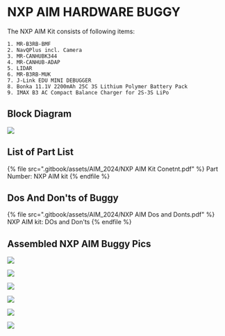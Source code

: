 # NXP AIM HARDWARE BUGGY 

The NXP AIM Kit consists of following items:

    1. MR-B3RB-BMF
    2. NavQPlus incl. Camera
    3. MR-CANHUBK344
    4. MR-CANHUB-ADAP
    5. LIDAR
    6. MR-B3RB-MUK
    7. J-Link EDU MINI DEBUGGER
    8. Bonka 11.1V 2200mAh 25C 3S Lithium Polymer Battery Pack
    9. IMAX B3 AC Compact Balance Charger for 2S-3S LiPo
    
    
## Block Diagram

![](.gitbook/assets/AIM_2024/block_diagram.png)

## List of Part List

{% file src=".gitbook/assets/AIM_2024/NXP AIM  Kit Conetnt.pdf" %}
Part Number: NXP AIM kit
{% endfile %}

## Dos And Don'ts of Buggy

{% file src=".gitbook/assets/AIM_2024/NXP AIM  Dos and Donts.pdf" %}
NXP AIM kit: DOs and Don'ts
{% endfile %}

## Assembled NXP AIM Buggy Pics

![](.gitbook/assets/AIM_2024/Image_assembly1.jfif)

![](.gitbook/assets/AIM_2024/Image_assembly2.jfif)

![](.gitbook/assets/AIM_2024/Image_assembly3.jfif)

![](.gitbook/assets/AIM_2024/Image_assembly4.jfif)

![](.gitbook/assets/AIM_2024/Image_assembly5.jfif)

![](.gitbook/assets/AIM_2024/Image_assembly6.jfif)
